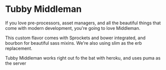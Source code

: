 Tubby Middleman
===============

If you love pre-processors, asset managers, and all the beautiful things that come with modern development, you're going to love Middleman. 

This custom flavor comes with Sprockets and bower integrated, and bourbon for beautiful sass mixins. We're also using slim as the erb replacement. 

Tubby Middleman works right out fo the bat with heroku, and uses puma as the server
